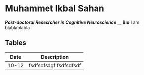 # Muhammet Ikbal Sahan
***Post-doctoral Researcher in Cognitive Neuroscience***
__
**Bio**
I am blablablabla

## Tables
| Date | Description |
|------|-------------|
|10-12 | fsdfsdfsdgf fsdfsdfsdf|
